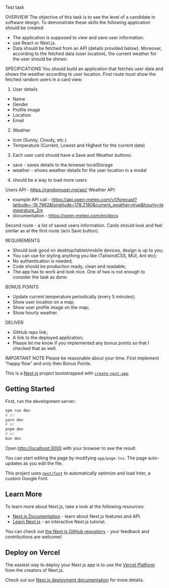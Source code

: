 Test task

OVERVIEW 
The objective of this task is to see the level of a candidate in software design. To demonstrate these skills the following application should be created: 
- The application is supposed to view and save user information.
- use React or Next.js.
- Data should be fetched from an API (details provided below). Moreover, according to the fetched data (user location), the current weather for the user should be shown. 

SPECIFICATIONS 
You should build an application that fetches user data and shows the weather according to user location. 
First route must show the fetched random users in a card view:
1) User details
- Name
- Gender
- Profile image
- Location
- Email
2) Weather
- Icon (Sunny, Cloudy, etc.) 
- Temperature (Current, Lowest and Highest for the current date) 
3) Each user card should have a Save and Weather buttons:
- save - saves details to the browser localStorage
- weather - shows weather details for the user location in a modal
4) should be a way to load more users

Users API - https://randomuser.me/api/ 
Weather API:
- example API call - https://api.open-meteo.com/v1/forecast?latitude=-19.7962&longitude=178.2180&current_weather=true&hourly=temperature_2m 
- documentation - https://open-meteo.com/en/docs 

Second route - a list of saved users information. Cards should look and feel similar as at the first route (w/o Save button). 

REQUIREMENTS 
- Should look good on desktop/tablet/mobile devices, design is up to you;
- You can use for styling anything you like (TailwindCSS, MUI, Ant etc);
- No authentication is needed;
- Code should be production ready, clean and readable;
- The app has to work and look nice. One of two is not enough to consider the task as done.

BONUS POINTS
- Update current temperature periodically (every 5 minutes);
- Show user location on a map;
- Show user profile image on the map;
- Show hourly weather. 

DELIVER 
- GitHub repo link;
- A link to the deployed application;
- Please let me know if you implemented any bonus points so that I checked that as well.

IMPORTANT NOTE 
Please be reasonable about your time. First implement ”happy flow” and only then Bonus Points.

This is a [Next.js](https://nextjs.org/) project bootstrapped with [`create-next-app`](https://github.com/vercel/next.js/tree/canary/packages/create-next-app).

## Getting Started

First, run the development server:

```bash
npm run dev
# or
yarn dev
# or
pnpm dev
# or
bun dev
```

Open [http://localhost:3000](http://localhost:3000) with your browser to see the result.

You can start editing the page by modifying `app/page.tsx`. The page auto-updates as you edit the file.

This project uses [`next/font`](https://nextjs.org/docs/basic-features/font-optimization) to automatically optimize and load Inter, a custom Google Font.

## Learn More

To learn more about Next.js, take a look at the following resources:

- [Next.js Documentation](https://nextjs.org/docs) - learn about Next.js features and API.
- [Learn Next.js](https://nextjs.org/learn) - an interactive Next.js tutorial.

You can check out [the Next.js GitHub repository](https://github.com/vercel/next.js/) - your feedback and contributions are welcome!

## Deploy on Vercel

The easiest way to deploy your Next.js app is to use the [Vercel Platform](https://vercel.com/new?utm_medium=default-template&filter=next.js&utm_source=create-next-app&utm_campaign=create-next-app-readme) from the creators of Next.js.

Check out our [Next.js deployment documentation](https://nextjs.org/docs/deployment) for more details.
